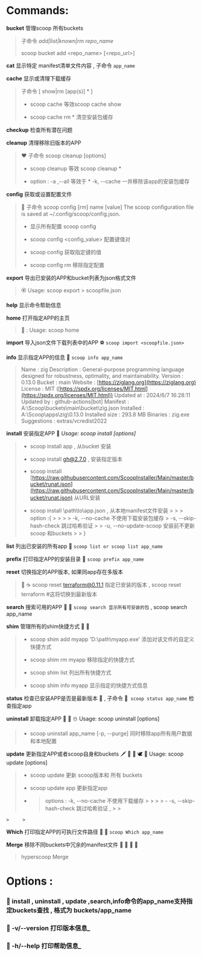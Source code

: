 # Commands:

**bucket** 管理scoop 所有buckets

> 子命令 _add|list|known|rm repo_name_
>
> scoop bucket add <repo_name> [<repo_url>]



**cat** 显示特定 manifest清单文件内容 , 子命令 `app_name`

**cache** 显示或清理下载缓存

> 子命令 [ show|rm [app(s)] * ]
>
> - scoop cache 等效scoop cache show
>
> - scoop cache rm * 清空安装包缓存
>

**checkup** 检查所有潜在问题

**cleanup** 清理移除旧版本的APP

> ❤️ 子命令 scoop cleanup <app> [options]
>
> - scoop cleanup 等效 scoop cleanup *
>
> - option : -a ,--all 等效于 * -k, --cache 一并移除该app的安装包缓存
>

**config** 获取或设置配置文件

> 🦄 子命令 scoop config [rm] name [value] The scoop configuration file is saved at ~/.config/scoop/config.json.
>
> - 显示所有配置 scoop config
>
> - scoop config <name> <config_value> 配置键值对
>
> - scoop config <name> 获取指定键的值
>
> - scoop config rm <name> 移除指定配置
>

**export** 导出已安装的APP和bucket列表为json格式文件

> 🏵 Usage: scoop export > scoopfile.json

**help** 显示命令帮助信息

**home** 打开指定APP的主页

> 👻 : Usage: scoop home <app>

**import** 导入json文件下载列表中的APP ⚽️ `scoop import <scoopfile.json>`

**info** 显示指定APP的信息 🍷 `scoop info app_name`

> Name : zig Description : General-purpose programming language designed for robustness, optimality, and maintainability. Version : 0.13.0 Bucket : main Website : [https://ziglang.org](https://ziglang.org) License : MIT ([https://spdx.org/licenses/MIT.html](https://spdx.org/licenses/MIT.html)) Updated at : 2024/6/7 16:28:11 Updated by : github-actions[bot] Manifest : A:\Scoop\buckets\main\bucket\zig.json Installed : A:\Scoop\apps\zig\0.13.0 Installed size : 293.8 MB Binaries : zig.exe Suggestions : extras/vcredist2022

**install** 安装指定APP 🐘 _Usage: scoop install <app> [options]_

> - scoop install app , 从bucket 安装
>
> - scoop install gh@2.7.0 , 安装指定版本
>
> - scoop install [https://raw.githubusercontent.com/ScoopInstaller/Main/master/bucket/runat.json](https://raw.githubusercontent.com/ScoopInstaller/Main/master/bucket/runat.json) 从URL安装
>
> - scoop install \path\to\app.json , 从本地manifest文件安装
    >
    >     > option :{
    >     >
    >     > -k, --no-cache 不使用下载安装包缓存
    >  -s, --skip-hash-check 跳过哈希验证
    > >    -u, --no-update-scoop 安装前不更新scoop 和buckets
    > > }
>

**list** 列出已安装的所有app 🌈  `scoop list or scoop list app_name`

**prefix** 打印指定APP的安装目录 🐇 `scoop prefix app_name`

**reset** 切换指定的APP版本, 如果同app存在多版本

> :tada:  :coffee:  scoop reset terraform@0.11.1 指定已安装的版本 , scoop reset terraform #这将切换到最新版本

**search** 搜索可用的APP 🍊 🦉 `scoop search 显示所有可安装的包` , scoop search app_name

**shim** 管理所有的shim快捷方式 🥞 🐼

> - scoop shim add myapp 'D:\path\myapp.exe' 添加对该文件的自定义 快捷方式
>
> - scoop shim rm myapp 移除指定的快捷方式
>
> - scoop shim list 列出所有快捷方式
>
> - scoop shim info myapp 显示指定的快捷方式信息
>


**status** 检查已安装APP是否是最新版本 🎇 , 子命令 🐼` scoop status app_name` 检查指定app

**uninstall** 卸载指定APP 🎅 💩 ☃️ Usage: scoop uninstall <app> [options]

> - scoop uninstall app_name [-p, --purge] 同时移除app所有用户数据和本地配置
>

**update** 更新指定APP或者scoop自身和buckets 🗡 🍹 🎲 🕊 🐬 Usage: scoop update <app> [options]

> - scoop update 更新 scoop版本和 所有 buckets
>
> - scoop update app 更新指定app
>
>
> - > options : -k, --no-cache 不使用下载缓存
    >     >
    >     > - -s, --skip-hash-check 跳过哈希验证 ,
    >     >

    >     >

>

**Which** 打印指定APP的可执行文件路径 🤡 🐸 `scoop Which app_name`

**Merge** 移除不同buckets中冗余的manifest文件 🍻 👑 🎠 📲

> hyperscoop Merge

# Options :

### :panda_face:    install , uninstall , update ,search,info命令的app_name支持指定buckets查找 , 格式为 buckets/app_name

### :panda_face:   -v/--version 打印版本信息_

### :panda_face:  -h/--help 打印帮助信息_

